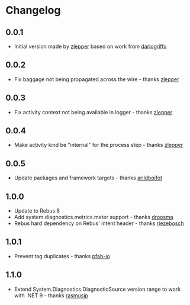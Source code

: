 # Changelog

## 0.0.1
* Initial version made by [zlepper] based on work from [dariogriffo]


## 0.0.2
* Fix baggage not being propagated across the wire - thanks [zlepper]

## 0.0.3
* Fix activity context not being available in logger - thanks [zlepper]

## 0.0.4
*  Make activity kind be "internal" for the process step - thanks [zlepper]

## 0.0.5
* Update packages and framework targets - thanks [arildboifot]

## 1.0.0
* Update to Rebus 8
* Add system.diagnostics.metrics.meter support - thanks [droosma]
* Rebus hard dependency on Rebus' intent header - thanks [riezebosch]

## 1.0.1
* Prevent tag duplicates - thanks [pfab-io]

## 1.1.0
* Extend System.Diagnostics.DiagnosticSource version range to work with .NET 9 - thanks [rasmusjp]

[arildboifot]: https://github.com/arildboifot
[dariogriffo]: https://github.com/dariogriffo
[droosma]: https://github.com/droosma
[rasmusjp]: https://github.com/rasmusjp
[riezebosch]: https://github.com/riezebosch
[pfab-io]: https://github.com/pfab-io
[zlepper]: https://github.com/zlepper
